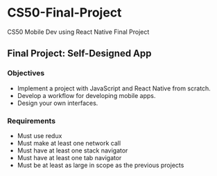 # CS50-Final-Project
CS50 Mobile Dev using React Native Final Project
## Final Project: Self-Designed App
### Objectives
* Implement a project with JavaScript and React Native from scratch.
* Develop a workflow for developing mobile apps.
* Design your own interfaces.
### Requirements
* Must use redux
* Must make at least one network call
* Must have at least one stack navigator
* Must have at least one tab navigator
* Must be at least as large in scope as the previous projects
